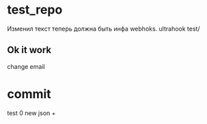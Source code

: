 # test_repo
Изменил текст теперь должна быть инфа webhoks.
ultrahook test/
## Ok it work
change email 
# commit 
test 0
new json 
+ 
